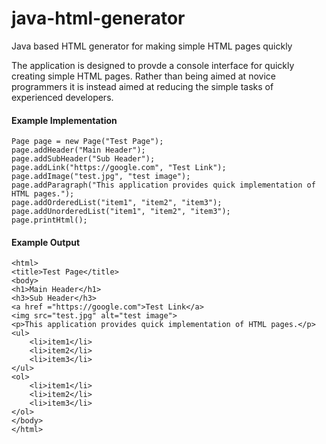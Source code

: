 # java-html-generator
Java based HTML generator for making simple HTML pages quickly

The application is designed to provde a console interface for quickly creating simple HTML pages. Rather than being aimed
at novice programmers it is instead aimed at reducing the simple tasks of experienced developers.

#### Example Implementation</br>
    Page page = new Page("Test Page");
    page.addHeader("Main Header");
    page.addSubHeader("Sub Header");
    page.addLink("https://google.com", "Test Link");
    page.addImage("test.jpg", "test image");
    page.addParagraph("This application provides quick implementation of HTML pages.");
    page.addOrderedList("item1", "item2", "item3");
	page.addUnorderedList("item1", "item2", "item3");
    page.printHtml();

#### Example Output</br>
    <html>
    <title>Test Page</title>
    <body>
    <h1>Main Header</h1>
    <h3>Sub Header</h3>
    <a href ="https://google.com">Test Link</a>
    <img src="test.jpg" alt="test image">
    <p>This application provides quick implementation of HTML pages.</p>
    <ul>
        <li>item1</li>
        <li>item2</li>
        <li>item3</li>
    </ul>
    <ol>
        <li>item1</li>
        <li>item2</li>
        <li>item3</li>
    </ol>
    </body>
    </html>

